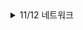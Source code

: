 <details>
<summary>11/12 네트워크</summary>

<div markdown="1">

## 클라우드의 정의

- 기업의 입장에서 클라우드는 사용자에게 제공하는 임대 서비스이다.

### SaaS (Software as a Service)

- 오피스365와 같이 Word와 같은 어플리케이션을 Web을 통해 사용할 수 있도록 제공하는 것도 소프트웨어 + 인프라스트럭처를 임대 서비스로 제공하는 것이다.

## Unicast

- 1:1 통신을 의미한다. 수신자와 송신자가 명확한 통신으로 볼 수 있다.

## Broadcast, Multicast

- 아파트 단지가 1~10동 까지 있다면 아파트 단지 전체에 방송하는 것을 Broadcast, 하나의 동에 방송하는 것을 Multicast로 볼 수 있다.

- 이것을 구분하는 이유는 이후 패킷을 분석할 때 사용할 수 있기 때문이다.

- 실제 클라우드 인프라에 비유하자면 하나의 서브넷에 복수의 인스턴스가 존재하고 해당 서브넷 대역의 모든 장치에 통신을 한다면 이것은 Broadcast이다.

## Network Interface Card

- NIC는 네트워크에 접속하는 데에 가장 기본적인 하드웨어이다.

## LAN card

- 랜카드는 물리적 주소인 MAC 주소를 가진 물리적 장치로 데이터의 입출력과 송수신, 프로토콜의 처리 기능 등을 담당한다.

## OSI 7 계층의 등장 배경

- 표준화를 목적으로 등장했다.

- 과거에는 이기종 장비간 통신이 되지 않았기 때문에 통신을 가능케 하기 위해서 ISO(국제 표준화 기구)에 의해 OSI 7 Layer가 고안되었다.

### 실무에서 가질 수 있는 OSI 7계층의 장점

- 이미 자동화 구축이 완료된 이후에는 문제가 발생했을 때 어떤 문제인지 정의하기가 어렵다. 네트워크를 7개 계층으로 추상화 한다면 문제점이 어느 계층에서 발생했는지 파악하고 문제를 정의하기 쉬워진다.

# OSI 7계층

## 물리 계층

- 0과 1로 이루어진 바이너리 데이터(bit)가 전달되는 계층으로 이 계층에서 데이터에 대한 분석은 없고 전달만 이루어진다.

## 데이터 링크 계층

- 최적의 경로를 위한 MAC 테이블을 생성하고 그 테이블을 기반으로 연결된 노드 간 통신을 담당한다.(포워딩)

- 데이터 링크 계층에서 전송되는 데이터의 단위는 프레임(Frame)이다.

- 프레임의 헤더 정보에는 MAC 주소가 있다.

### MAC 주소 vs IP 주소

|MAC 주소|IP 주소|
|-|-|
|논리적 주소|물리적 주소|
|장치의 주소를 추상화하여 논리적으로 부여한 것이므로 가변성이 있다.|실제 물리적으로 존재하는 주소이기 때문에 1회 부여된 이후 불변|
|Local Identification|Global Identification|
|라우터의 내부 망에서는 MAC 주소 테이블을 통해 내부 망에서만의 통신을 하기 때문에 Local ID로 볼 수 있다.|IP는 라우터 밖 외부 망의 장치들과 공인 IP를 통해 통신하므로 Global ID로 볼 수 있다.|

## 네트워크 계층

- 네트워크 간 최적의 경로를 결정한다.(라우팅)

- 패킷을 논리적인 주소인 IP 주소를 통해 전달한다.

- 패킷의 헤더 정보에는 IP 주소가 있다.

## 전송 계층

- 소프트웨어적인 특성을 가진 상위 3개 계층과 하드웨어적인 특성을 가진 하위 3개 계층 사이에서 중간적인 특성을 가진 계층이다.

- 프로세스간 통신을 위한 논리적 연결을 담당하고 End-to-End 데이터 통신을 보장한다.

- 데이터를 분할하고 재조립한다.(Message Segmentation) 이 계층에서 세그먼트에 시퀀스 넘버를 부여해서 나눈 후 송신하고 수신 측은 이 계층에서 세그먼트를 재조립하여 온전한 데이터를 받는다.

## 세션 계층

- 종단간 세션의 시작과 종료를 정의하는 계층이다.

- 사용자의 요청에 대한 State를 기억할 수 있도록 해주는 계층이다.

## 표현 계층

- 인코딩 <-> 디코딩, 암호화 <-> 복호화처럼 응용계층에서 만들어진 데이터를 컴퓨터가 이해할 수 있도록 변환(수신 측은 그 반대로)하는 계층이다.

## 응용 계층

- 사용자가 혹은 프로세스가 네트워크에 접근 가능하도록 해주는 계층이다.

- 프로세스간 통신 프로토콜이 다수 존재한다.

</div>

</details>


